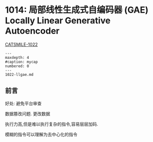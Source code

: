 # 1014: 局部线性生成式自编码器 (GAE) Locally Linear Generative Autoencoder

[CATSMILE-1022](http://catsmile.info/1022-llgae.html)


```{toctree}
---
maxdepth: 4
#caption: mycap
numbered: 0
---
1022-llgae.md
```

## 前言

好处: 避免平台审查

数据篡改问题. 更改数据

执行力高,但是难以执行复杂的指令,容易层层加码. 

模糊的指令可以理解为去中心化的指令
